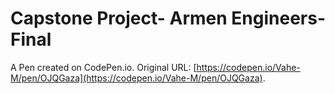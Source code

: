 # Capstone Project- Armen Engineers- Final

A Pen created on CodePen.io. Original URL: [https://codepen.io/Vahe-M/pen/OJQGaza](https://codepen.io/Vahe-M/pen/OJQGaza).

